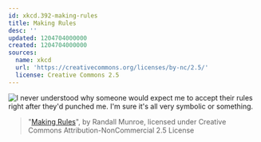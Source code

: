 ```yaml
---
id: xkcd.392-making-rules
title: Making Rules
desc: ''
updated: 1204704000000
created: 1204704000000
sources:
  name: xkcd
  url: 'https://creativecommons.org/licenses/by-nc/2.5/'
  license: Creative Commons 2.5
---
```

![I never understood why someone would expect me to accept their rules right after they'd punched me.  I'm sure it's all very symbolic or something.](https://imgs.xkcd.com/comics/making_rules.png)
> "[Making Rules](https://xkcd.com/392/)", by Randall Munroe, licensed under Creative Commons Attribution-NonCommercial 2.5 License
